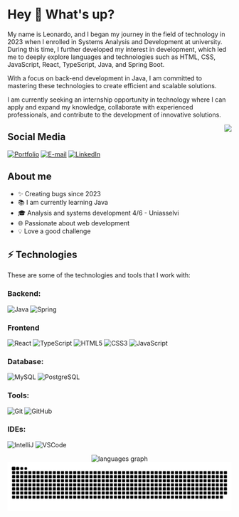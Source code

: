 # Hey 👋 What's up?

My name is Leonardo, and I began my journey in the field of technology in 2023 when I enrolled in Systems Analysis and Development at university. During this time, I further developed my interest in development, which led me to deeply explore languages and technologies such as HTML, CSS, JavaScript, React, TypeScript, Java, and Spring Boot.

With a focus on back-end development in Java, I am committed to mastering these technologies to create efficient and scalable solutions.

I am currently seeking an internship opportunity in technology where I can apply and expand my knowledge, collaborate with experienced professionals, and contribute to the development of innovative solutions.

<img align="right" height="200" src="https://mir-s3-cdn-cf.behance.net/project_modules/hd/06f21a161921919.63cd7887d0a70.gif"  />

## Social Media

[![Portfolio](https://img.shields.io/badge/Portfolio-FF5722?style=for-the-badge&logo=todoist&logoColor=white)](https://meu-portfolio-three-omega.vercel.app/)
[![E-mail](https://img.shields.io/badge/-Email-000?style=for-the-badge&logo=microsoft-outlook&logoColor=007BFF)](mailto:leonardosardagna00@gmail.com?subject=Questions)
[![LinkedIn](https://img.shields.io/badge/LinkedIn-0077B5?style=for-the-badge&logo=linkedin&logoColor=white)](https://www.linkedin.com/in/leonardosardagna/)

## About me

- ✨ Creating bugs since 2023
- 📚 I am currently learning Java
- 🎓 Analysis and systems development 4/6 - Uniasselvi
- 🌐 Passionate about web development
- 💡 Love a good challenge

## ⚡ Technologies

These are some of the technologies and tools that I work with:

### Backend: 
![Java](https://img.shields.io/badge/-Java-007396?style=flat-square&logo=java)
![Spring](https://img.shields.io/badge/-Spring-6DB33F?style=flat-square&logo=spring&logoColor=white)

### Frontend
![React](https://img.shields.io/badge/React-20232A?style=for-the-badge&logo=react&logoColor=61DAFB)
![TypeScript](https://img.shields.io/badge/-TypeScript-007ACC?style=flat-square&logo=typescript&logoColor=white)
![HTML5](https://img.shields.io/badge/-HTML5-E34F26?style=flat-square&logo=html5&logoColor=white)
![CSS3](https://img.shields.io/badge/-CSS3-1572B6?style=flat-square&logo=css3)
![JavaScript](https://img.shields.io/badge/-JavaScript-black?style=flat-square&logo=javascript)

### Database:
![MySQL](https://img.shields.io/badge/-MySQL-4479A1?style=flat-square&logo=mysql&logoColor=white)
![PostgreSQL](https://img.shields.io/badge/PostgreSQL-000?style=for-the-badge&logo=postgresql)

### Tools:
![Git](https://img.shields.io/badge/-Git-black?style=flat-square&logo=git)
![GitHub](https://img.shields.io/badge/-GitHub-181717?style=flat-square&logo=github)

### IDEs:
![IntelliJ](https://img.shields.io/badge/-IntelliJ%20IDEA-black?style=flat-square&logo=intellij-idea&logoColor=white)
![VSCode](https://img.shields.io/badge/-VSCode-007ACC?style=flat-square&logo=visual-studio-code&logoColor=white)

<div align="center">
  <img src="https://github-readme-stats.vercel.app/api/top-langs?username=leonardosardagna&locale=en&hide_title=false&layout=compact&card_width=320&langs_count=5&theme=dracula&hide_border=false&order=2" height="150" alt="languages graph"  />
</div>

<picture align="center">
  <source media="(prefers-color-scheme: dark)" srcset="https://raw.githubusercontent.com/leonardosardagna/leonardosardagna/output/github-contribution-grid-snake-dark.svg">
  <source media="(prefers-color-scheme: light)" srcset="https://raw.githubusercontent.com/leonardosardagna/leonardosardagna/output/github-contribution-grid-snake-dark.svg">
  <img align="center" alt="github contribution grid snake animation" src="https://raw.githubusercontent.com/leonardosardagna/leonardosardagna/output/github-contribution-grid-snake.svg">
</picture>
